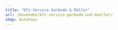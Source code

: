```yaml
---
title: "Kfz-Service Garbode & Müller"
url: /bovenden/kfz-service-garbode-und-mueller/
shop: Autohaus
---
```

